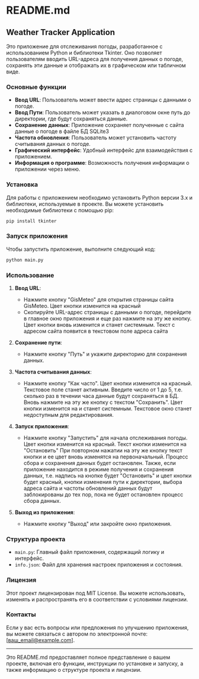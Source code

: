 # README.md

## Weather Tracker Application

Это приложение для отслеживания погоды, разработанное с использованием Python и библиотеки Tkinter. Оно позволяет пользователям вводить URL-адреса для получения данных о погоде, сохранять эти данные и отображать их в графическом или табличном виде.

### Основные функции

- **Ввод URL**: Пользователь может ввести адрес страницы с данными о погоде.
- **Ввод Пути**: Пользователь может указать в диалоговом окне путь до директории, где будут сохраняться данные.
- **Сохранение данных**: Приложение сохраняет полученные с сайта данные о погоде в файле БД SQLite3
- **Частота обновления**: Пользователь может установить частоту считывания данных о погоде.
- **Графический интерфейс**: Удобный интерфейс для взаимодействия с приложением.
- **Информация о программе**: Возможность получения информации о приложении через меню.

### Установка

Для работы с приложением необходимо установить Python версии 3.x и библиотеки, используемые в проекте. Вы можете установить необходимые библиотеки с помощью pip:

```bash
pip install tkinter
```

### Запуск приложения

Чтобы запустить приложение, выполните следующий код:

```bash
python main.py
```

### Использование

1. **Ввод URL**:
   - Нажмите кнопку "GisMeteo" для открытия страницы сайта GisMeteo. Цвет кнопки изменится на красный
   - Скопируйте URL-адрес страницы с данными о погоде, перейдите в главное окно приложения и еще раз нажмите на эту же кнопку.
		Цвет кнопки вновь изменится и станет системным. Текст с адресом сайта появится в текстовом поле адреса сайта

2. **Сохранение пути**:
   - Нажмите кнопку "Путь" и укажите директорию для сохранения данных.

3. **Частота считывания данных**:
   - Нажмите кнопку "Как часто". Цвет кнопки изменится на красный. Текстовое поле станет активным. Введите число от 1 до 5,
		т.е. сколько раз в течении часа данные будут сохраняться в БД. Вновь нажмите на эту же кнопку с текстом "Сохранить".
		Цвет кнопки изменится на и станет системным. Текстовое окно станет недоступным для редактирования.

4. **Запуск приложения**:
   - Нажмите кнопку "Запустить" для начала отслеживания погоды. Цвет кнопки изменится на красный. Текст кнопки изменится на "Остановить"
		При повторном нажатии на эту же кнопку текст кнопки и ее цвет вновь изменятся на первоначальный. Процесс сбора и сохранения данных
		будет остановлен.
		Также, если приложение находится в режиме получения и сохранения данных, т.е. надпись на кнопке будет "Остановить" и цвет кнопки
		будет красный, кнопки изменения пути к директории, выбора адреса сайта и частоты обновлений данных будут заблокированы до тех пор,
		пока не будет остановлен процесс сбора данных.

5. **Выход из приложения**:
   - Нажмите кнопку "Выход" или закройте окно приложения.

### Структура проекта

- `main.py`: Главный файл приложения, содержащий логику и интерфейс.
- `info.json`: Файл для хранения настроек приложения и состояния.

### Лицензия

Этот проект лицензирован под MIT License. Вы можете использовать, изменять и распространять его в соответствии с условиями лицензии.

### Контакты

Если у вас есть вопросы или предложения по улучшению приложения, вы можете связаться с автором по электронной почте: [ваш_email@example.com].

---

Это README.md предоставляет полное представление о вашем проекте, включая его функции, инструкции по установке и запуску, а также информацию о структуре проекта и лицензии.
